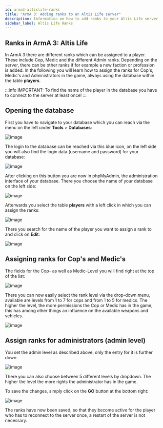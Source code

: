 ```yaml
---
id: arma3-altislife-ranks
title: "ArmA 3: Adding ranks to an Altis Life server"
description: Information on how to add ranks to your Altis Life server from ZAP-Hosting - ZAP-Hosting.com documentation
sidebar_label: Altis Life Ranks
---
```



## Ranks in ArmA 3: Altis Life

In ArmA 3 there are different ranks which can be assigned to a player. These include Cop, Medic and the different Admin ranks.
Depending on the server, there can be other ranks if for example a new faction or profession is added.
In the following you will learn how to assign the ranks for Cop's, Medic's and Administrators in the game, always using the database within the table **players**.

:::info
IMPORTANT: To find the name of the player in the database you have to connect to the server at least once!
:::


## Opening the database

First you have to navigate to your database which you can reach via the menu on the left under **Tools** > **Databases**:

![image](https://user-images.githubusercontent.com/26007280/189706581-5fffa0f8-d0c1-45ed-b4d6-76f19399e735.png)

The login to the database can be reached via this blue icon, on the left side you will also find the login data (username and password) for your database:

![image](https://user-images.githubusercontent.com/26007280/189706605-529e4b10-c71b-4999-a798-c94729d1e911.png)


After clicking on this button you are now in phpMyAdmin, the administration interface of your database.
There you choose the name of your database on the left side:

![image](https://user-images.githubusercontent.com/26007280/189706633-4d2a70e4-fbc5-4d10-aaf0-969f8cb8db9b.png)

Afterwards you select the table **players** with a left click in which you can assign the ranks:


![image](https://user-images.githubusercontent.com/26007280/189706658-c7a1ab39-3a59-4270-a6b9-dedd2997c838.png)

There you search for the name of the player you want to assign a rank to and click on **Edit**:

![image](https://user-images.githubusercontent.com/26007280/189706681-21f1a902-9515-4570-9ab2-e5a62c69dfa7.png)


## Assigning ranks for Cop's and Medic's


The fields for the Cop- as well as Medic-Level you will find right at the top of the list:

![image](https://user-images.githubusercontent.com/26007280/189706714-71794d31-ea34-4a30-a351-9d403c36759b.png)

There you can now easily select the rank level via the drop-down menu, available are levels from 1 to 7 for cops and from 1 to 5 for medics.
The higher the level, the more permissions the Cop or Medic has in the game, this has among other things an influence on the available weapons and vehicles.

![image](https://user-images.githubusercontent.com/26007280/189706736-33c5a79c-6de3-4631-ab45-0a3ef24c7aa4.png)


## Assign ranks for administrators (admin level)

You set the admin level as described above, only the entry for it is further down:

![image](https://user-images.githubusercontent.com/26007280/189706765-e7d299a9-007c-44ef-9289-cfc54f83b474.png)

There you can also choose between 5 different levels by dropdown. The higher the level the more rights the administrator has in the game.


To save the changes, simply click on the **GO** button at the bottom right:

![image](https://user-images.githubusercontent.com/26007280/189706796-be3163db-dd44-4da6-8660-b7ea0237ea70.png)

The ranks have now been saved, so that they become active for the player who has to reconnect to the server once, a restart
of the server is not necessary.
